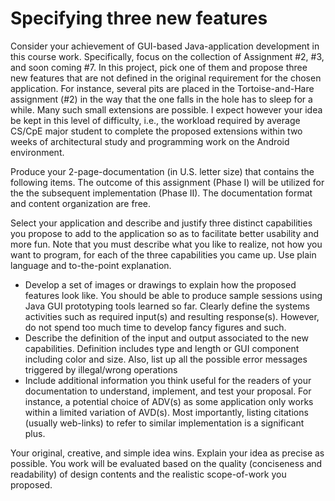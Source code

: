 # Specifying three new features
Consider your achievement of GUI-based Java-application development in this course work. Specifically, focus on the collection of Assignment #2, #3, and soon coming #7. In this project, pick one of them and propose three new features that are not defined in the original requirement for the chosen application. For instance, several pits are placed in the Tortoise-and-Hare assignment (#2) in the way that the one falls in the hole has to sleep for a while. Many such small extensions are possible. I expect however your idea be kept in this level of difficulty, i.e., the workload required by average CS/CpE major student to complete the proposed extensions within two weeks of architectural study and programming work on the Android environment.

Produce your 2-page-documentation (in U.S. letter size) that contains the following items. The outcome of this assignment (Phase I) will be utilized for the the subsequent implementation (Phase II). The documentation format and content organization are free.

Select your application and describe and justify three distinct capabilities you propose to add to the application so as to facilitate better usability and more fun. Note that you must describe what you like to realize, not how you want to program, for each of the three capabilities you came up. Use plain language and to-the-point explanation.

   - Develop a set of images or drawings to explain how the proposed features look like. You should be able to produce sample sessions using Java GUI prototyping tools learned so far. Clearly define the systems activities such as required input(s) and resulting response(s). However, do not spend too much time to develop fancy figures and such.
   - Describe the definition of the input and output associated to the new capabilities. Definition includes type and length or GUI component including color and size. Also, list up all the possible error messages triggered by illegal/wrong operations
   - Include additional information you think useful for the readers of your documentation to understand, implement, and test your proposal. For instance, a potential choice of ADV(s) as some application only works within a limited variation of AVD(s). Most importantly, listing citations (usually web-links) to refer to similar implementation is a significant plus.

Your original, creative, and simple idea wins. Explain your idea as precise as possible. You work will be evaluated based on the quality (conciseness and readability) of design contents and the realistic scope-of-work you proposed.